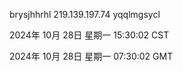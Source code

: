 brysjhhrhl 219.139.197.74 yqqlmgsycl

2024年 10月 28日 星期一 15:30:02 CST

2024年 10月 28日 星期一 07:30:02 GMT
